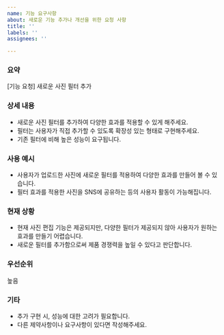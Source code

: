 ```yaml
---
name: 기능 요구사항
about: 새로운 기능 추가나 개선을 위한 요청 사항
title: ''
labels: ''
assignees: ''

---
```


### 요약

[기능 요청] 새로운 사진 필터 추가

### 상세 내용

- 새로운 사진 필터를 추가하여 다양한 효과를 적용할 수 있게 해주세요.
- 필터는 사용자가 직접 추가할 수 있도록 확장성 있는 형태로 구현해주세요.
- 기존 필터에 비해 높은 성능이 요구됩니다.

### 사용 예시

- 사용자가 업로드한 사진에 새로운 필터를 적용하여 다양한 효과를 만들어 볼 수 있습니다.
- 필터 효과를 적용한 사진을 SNS에 공유하는 등의 사용자 활동이 가능해집니다.

### 현재 상황

- 현재 사진 편집 기능은 제공되지만, 다양한 필터가 제공되지 않아 사용자가 원하는 효과를 만들기 어렵습니다.
- 새로운 필터를 추가함으로써 제품 경쟁력을 높일 수 있다고 판단합니다.

### 우선순위

높음

### 기타

- 추가 구현 시, 성능에 대한 고려가 필요합니다.
- 다른 제약사항이나 요구사항이 있다면 작성해주세요.
